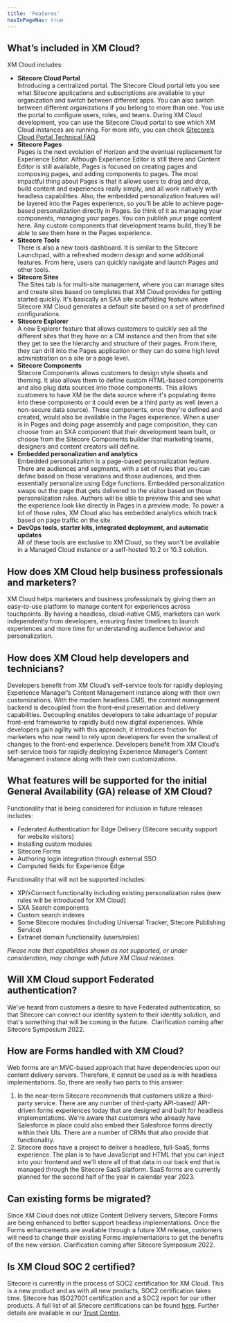 ```yaml
---
title: 'Features'
hasInPageNav: true
---
```


## What’s included in XM Cloud?

XM Cloud includes:

- **Sitecore Cloud Portal**  
  Introducing a centralized portal. The Sitecore Cloud portal lets you see what Sitecore applications and subscriptions are available to your organization and switch between different apps. You can also switch between different organizations if you belong to more than one. You use the portal to configure users, roles, and teams. During XM Cloud development, you can use the Sitecore Cloud portal to see which XM Cloud instances are running. For more info, you can check [Sitecore’s Cloud Portal Technical FAQ](https://developers.sitecore.com/learn/faq/cloud-portal)
- **Sitecore Pages**  
  Pages is the next evolution of Horizon and the eventual replacement for Experience Editor. Although Experience Editor is still there and Content Editor is still available, Pages is focused on creating pages and composing pages, and adding components to pages. The most impactful thing about Pages is that it allows users to drag and drop, build content and experiences really simply, and all work natively with headless capabilities. Also, the embedded personalization features will be layered into the Pages experience, so you'll be able to achieve page-based personalization directly in Pages. So think of it as managing your components, managing your pages. You can publish your page content here. Any custom components that development teams build, they'll be able to see them here in the Pages experience. 
- **Sitecore Tools**  
  There is also a new tools dashboard. It is similar to the Sitecore Launchpad, with a refreshed modern design and some additional features. From here, users can quickly navigate and launch Pages and other tools.
- **Sitecore Sites**  
  The Sites tab is for multi-site management, where you can manage sites and create sites based on templates that XM Cloud provides for getting started quickly. It's basically an SXA site scaffolding feature where Sitecore XM Cloud generates a default site based on a set of predefined configurations.
- **Sitecore Explorer**  
  A new Explorer feature that allows customers to quickly see all the different sites that they have on a CM instance and then from that site they get to see the hierarchy and structure of their pages. From there, they can drill into the Pages application or they can do some high level administration on a site or a page level.
- **Sitecore Components**  
  Sitecore Components allows customers to design style sheets and theming. It also allows them to define custom HTML-based components and also plug data sources into those components. This allows customers to have XM be the data source where it's populating items into these components or it could even be a third party as well (even a non-secure data source). These components, once they're defined and created, would also be available in the Pages experience. When a user is in Pages and doing page assembly and page composition, they can choose from an SXA component that their development team built, or choose from the Sitecore Components builder that marketing teams, designers and content creators will define.
- **Embedded personalization and analytics**  
  Embedded personalization is a page-based personalization feature. There are audiences and segments, with a set of rules that you can define based on those variations and those audiences, and then essentially personalize using Edge functions. Embedded personalization swaps out the page that gets delivered to the visitor based on those personalization rules. Authors will be able to preview this and see what the experience look like directly in Pages in a preview mode. To power a lot of those rules, XM Cloud also has embedded analytics which track based on page traffic on the site.
- **DevOps tools, starter kits, integrated deployment, and automatic updates**  
  All of these tools are exclusive to XM Cloud, so they won't be available in a Managed Cloud instance or a self-hosted 10.2 or 10.3 solution.

## How does XM Cloud help business professionals and marketers? 
XM Cloud helps marketers and business professionals by giving them an easy-to-use platform to manage content for experiences across touchpoints. By having a headless, cloud-native CMS, marketers can work independently from developers, ensuring faster timelines to launch experiences and more time for understanding audience behavior and personalization.

## How does XM Cloud help developers and technicians?
Developers benefit from XM Cloud’s self-service tools for rapidly deploying Experience Manager’s Content Management instance along with their own customizations. With the modern headless CMS, the content management backend is decoupled from the front-end presentation and delivery capabilities. Decoupling enables developers to take advantage of popular front-end frameworks to rapidly build new digital experiences. While developers gain agility with this approach, it introduces friction for marketers who now need to rely upon developers for even the smallest of changes to the front-end experience. Developers benefit from XM Cloud’s self-service tools for rapidly deploying Experience Manager’s Content Management instance along with their own customizations.

## What features will be supported for the initial General Availability (GA) release of XM Cloud?
Functionality that is being considered for inclusion in future releases includes:

- Federated Authentication for Edge Delivery (Sitecore security support for website visitors)
- Installing custom modules
- Sitecore Forms
- Authoring login integration through external SSO
- Computed fields for Experience Edge

Functionality that will not be supported includes:

- XP/xConnect functionality including existing personalization rules (new rules will be introduced for XM Cloud)
- SXA Search components
- Custom search indexes
- Some Sitecore modules (including Universal Tracker, Sitecore Publishing Service)
- Extranet domain functionality (users/roles)

_Please note that capabilities shown as not supported, or under consideration, may change with future XM Cloud releases._

## Will XM Cloud support Federated authentication?
We've heard from customers a desire to have Federated authentication, so that Sitecore can connect our identity system to their identity solution, and that's something that will be coming in the future.  Clarification coming after Sitecore Symposium 2022.

## How are Forms handled with XM Cloud?
Web forms are an MVC-based approach that have dependencies upon our content delivery servers. Therefore, it cannot be used as is with headless implementations. So, there are really two parts to this answer:

1. In the near-term Sitecore recommends that customers utilize a third-party service. There are any number of third-party API-based/ API-driven forms experiences today that are designed and built for headless implementations. We're aware that customers who already have Salesforce in place could also embed their Salesforce forms directly within their UIs. There are a number of CRMs that also provide that functionality.
2. Sitecore does have a project to deliver a headless, full-SaaS, forms experience. The plan is to have JavaScript and HTML that you can inject into your frontend and we'll store all of that data in our back end that is managed through the Sitecore SaaS platform. SaaS forms are currently planned for the second half of the year in calendar year 2023.

## Can existing forms be migrated?
Since XM Cloud does not utilize Content Delivery servers, Sitecore Forms are being enhanced to better support headless implementations. Once the Forms enhancements are available through a future XM release, customers will need to change their existing Forms implementations to get the benefits of the new version. Clarification coming after Sitecore Symposium 2022.

## Is XM Cloud SOC 2 certified?
Sitecore is currently in the process of SOC2 certification for XM Cloud. This is a new product and as with all new products, SOC2 certification takes time. Sitecore has ISO27001 certification and a SOC2 report for our other products. A full list of all Sitecore certifications can be found [here](https://www.sitecore.com/trust/security?utm_websource=trust). Further details are available in our [Trust Center](https://www.sitecore.com/trust).
